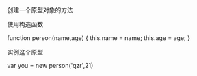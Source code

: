 创建一个原型对象的方法

使用构造函数

function person(name,age) {
    this.name = name;
    this.age = age;
}

实例这个原型

var you = new person('qzr',21)